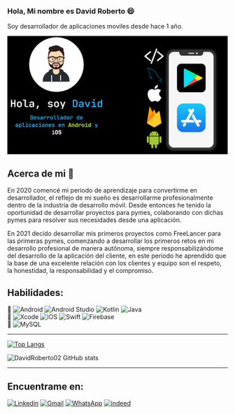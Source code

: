 ### Hola, Mi nombre es David Roberto :smile:	

<!--
**DavidRoberto02/DavidRoberto02** is a ✨ _special_ ✨ repository because its `README.md` (this file) appears on your GitHub profile. -->

Soy desarrollador de aplicaciones moviles desde hace 1 año.

![Image text](https://github.com/DavidRoberto02/Imagen/blob/main/imagen_2022-03-17_002354.png)

## Acerca de mi  :hugs:	

En 2020 comencé mi periodo de aprendizaje para convertirme en desarrollador, el reflejo de mi sueño es desarrollarme profesionalmente dentro de la industria de desarrollo móvil. Desde entonces he tenido la oportunidad de desarrollar proyectos para pymes, colaborando con dichas pymes para resolver sus necesidades desde una aplicación.

En 2021 decido desarrollar mis primeros proyectos como FreeLancer para las primeras pymes, comenzando a desarrollar los primeros retos en mi desarrollo profesional de manera autónoma, siempre responsabilizándome del desarrollo de la aplicación del cliente, en este periodo he aprendido que la base de una excelente relación con los clientes y equipo son el respeto, la honestidad, la responsabilidad y el compromiso.

## Habilidades:
:1st_place_medal:
![Android](https://img.shields.io/badge/Android-3DDC84?style=for-the-badge&logo=android&logoColor=white&labelColor=101010)
![Android Studio](https://img.shields.io/badge/Android%20Studio-3DDC84?style=for-the-badge&logo=androidstudio&logoColor=white&labelColor=101010)
![Kotlin](https://img.shields.io/badge/Kotlin-0095D5?style=for-the-badge&logo=kotlin&logoColor=white&labelColor=101010)
![Java](https://img.shields.io/badge/Java-ef233c?style=for-the-badge&logo=Java&logoColor=white&labelColor=101010)</br>
:2nd_place_medal:
![Xcode](https://img.shields.io/badge/Xcode-023e8a?style=for-the-badge&logo=Xcode&logoColor=white&labelColor=101010)
![iOS](https://img.shields.io/badge/ios-ef233c?style=for-the-badge&logo=Apple&logoColor=white&labelColor=101010)
![Swift](https://img.shields.io/badge/Swift-f77f00?style=for-the-badge&logo=Swift&logoColor=white&labelColor=101010)
![Firebase](https://img.shields.io/badge/Firebase-ffba08?style=for-the-badge&logo=Firebase&logoColor=white&labelColor=101010)</br>
:3rd_place_medal:
![MySQL](https://img.shields.io/badge/MySQL-8ecae6?style=for-the-badge&logo=MySQL&logoColor=white&labelColor=101010)

<hr>

[![Top Langs](https://github-readme-stats.vercel.app/api/top-langs/?username=DavidRoberto02&layout=compact&langs_count=10&hide=gdscript)](https://github.com/DavidRoberto02/github-readme-stats)

![DavidRoberto02 GitHub stats](https://github-readme-stats.vercel.app/api?username=DavidRoberto02&show_icons=true&icon_color=FFFFFF)

<hr>


## Encuentrame en:
[![Linkedin](https://img.shields.io/badge/Linkedin-0077b6?style=for-the-badge&logo=Linkedin&logoColor=white&labelColor=101010)](https://www.linkedin.com/in/david-acosta-saucedo-7bbb0a227/)
[![Gmail](https://img.shields.io/badge/Gmail-d00000?style=for-the-badge&logo=Gmail&logoColor=white&labelColor=101010)](https://mail.google.com/mail/u/0/#inbox)
[![WhatsApp](https://img.shields.io/badge/WhatsApp-2b9348?style=for-the-badge&logo=WhatsApp&logoColor=white&labelColor=101010)](https://wa.me/528110769773)
[![indeed](https://img.shields.io/badge/indeed-0077b6?style=for-the-badge&logo=indeed&logoColor=white&labelColor=101010)](https://my.indeed.com/p/davids-2x9r1n6)
